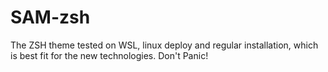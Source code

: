 # SAM-zsh
The ZSH theme tested on WSL, linux deploy and regular installation, which is best fit for the new technologies.
Don't Panic!
